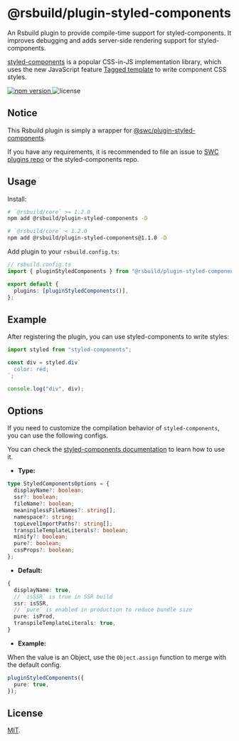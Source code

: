 # @rsbuild/plugin-styled-components

An Rsbuild plugin to provide compile-time support for styled-components. It improves debugging and adds server-side rendering support for styled-components.

[styled-components](https://styled-components.com/) is a popular CSS-in-JS implementation library, which uses the new JavaScript feature [Tagged template](https://developer.mozilla.org/en-US/docs/Web/JavaScript/Reference/Template_literals#tagged_templates) to write component CSS styles.

<p>
  <a href="https://npmjs.com/package/@rsbuild/plugin-styled-components">
   <img src="https://img.shields.io/npm/v/@rsbuild/plugin-styled-components?style=flat-square&colorA=564341&colorB=EDED91" alt="npm version" />
  </a>
  <img src="https://img.shields.io/badge/License-MIT-blue.svg?style=flat-square&colorA=564341&colorB=EDED91" alt="license" />
</p>

## Notice

This Rsbuild plugin is simply a wrapper for [@swc/plugin-styled-components](https://www.npmjs.com/package/@swc/plugin-styled-components).

If you have any requirements, it is recommended to file an issue to [SWC plugins repo](https://github.com/swc-project/plugins) or the styled-components repo.

## Usage

Install:

```bash
# `@rsbuild/core` >= 1.2.0
npm add @rsbuild/plugin-styled-components -D

# `@rsbuild/core` < 1.2.0
npm add @rsbuild/plugin-styled-components@1.1.0 -D
```

Add plugin to your `rsbuild.config.ts`:

```ts
// rsbuild.config.ts
import { pluginStyledComponents } from "@rsbuild/plugin-styled-components";

export default {
  plugins: [pluginStyledComponents()],
};
```

## Example

After registering the plugin, you can use styled-components to write styles:

```ts
import styled from "styled-components";

const div = styled.div`
  color: red;
`;

console.log("div", div);
```

## Options

If you need to customize the compilation behavior of `styled-components`, you can use the following configs.

You can check the [styled-components documentation](https://styled-components.com/) to learn how to use it.

- **Type:**

```ts
type StyledComponentsOptions = {
  displayName?: boolean;
  ssr?: boolean;
  fileName?: boolean;
  meaninglessFileNames?: string[];
  namespace?: string;
  topLevelImportPaths?: string[];
  transpileTemplateLiterals?: boolean;
  minify?: boolean;
  pure?: boolean;
  cssProps?: boolean;
};
```

- **Default:**

```ts
{
  displayName: true,
  // `isSSR` is true in SSR build
  ssr: isSSR,
  // `pure` is enabled in production to reduce bundle size
  pure: isProd,
  transpileTemplateLiterals: true,
}
```

- **Example:**

When the value is an Object, use the `Object.assign` function to merge with the default config.

```ts title="rsbuild.config.ts"
pluginStyledComponents({
  pure: true,
});
```

## License

[MIT](./LICENSE).
